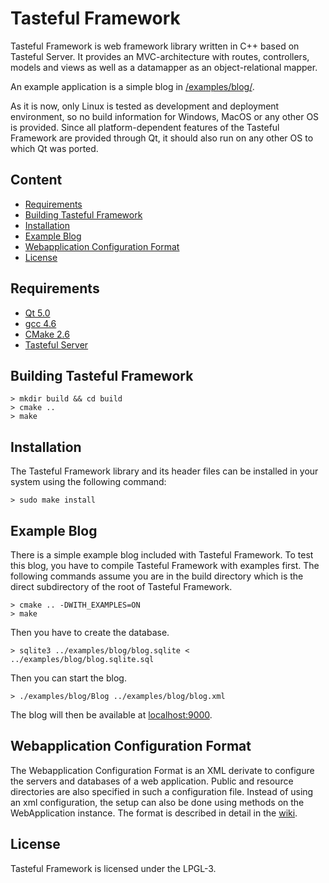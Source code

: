 Tasteful Framework
============

Tasteful Framework is web framework library written in C++ based on Tasteful Server.
It provides an MVC-architecture with routes, controllers, models and views as well as a datamapper as an object-relational mapper.

An example application is a simple blog in [/examples/blog/](https://github.com/scheibel/tasteful-framework/tree/master/examples/blog).

As it is now, only Linux is tested as development and deployment environment, so no build information for Windows, MacOS or any other OS is provided.
Since all platform-dependent features of the Tasteful Framework are provided through Qt, it should also run on any other OS to which Qt was ported.

Content
------------

 * [Requirements](#requirements)
 * [Building Tasteful Framework](#building-tasteful-framework)
 * [Installation](#installation)
 * [Example Blog](#example-blog)
 * [Webapplication Configuration Format](#webapplication-configuration-format)
 * [License](#license)

Requirements
---------------------

 * [Qt 5.0](http://qt.nokia.com/)
 * [gcc 4.6](http://gcc.gnu.org/)
 * [CMake 2.6](http://www.cmake.org/)
 * [Tasteful Server](https://github.com/scheibel/tasteful-server)

Building Tasteful Framework
------------------------------------------

    > mkdir build && cd build
    > cmake ..
    > make

Installation
----------------

The Tasteful Framework library and its header files can be installed in your system using the following command:

    > sudo make install

Example Blog
---------------------------------

There is a simple example blog included with Tasteful Framework.
To test this blog, you have to compile Tasteful Framework with examples first.
The following commands assume you are in the build directory which is the direct subdirectory of the root of Tasteful Framework.

    > cmake .. -DWITH_EXAMPLES=ON
    > make

Then you have to create the database.

    > sqlite3 ../examples/blog/blog.sqlite < ../examples/blog/blog.sqlite.sql

Then you can start the blog.

    > ./examples/blog/Blog ../examples/blog/blog.xml

The blog will then be available at [localhost:9000](http://localhost:9000).

Webapplication Configuration Format
-----------------------------------

The Webapplication Configuration Format is an XML derivate to configure the servers and databases of a web application.
Public and resource directories are also specified in such a configuration file.
Instead of using an xml configuration, the setup can also be done using methods on the WebApplication instance.
The format is described in detail in the [wiki](https://github.com/scheibel/tasteful-framework/wiki/Webapplication-Configuration-Format).

License
-----------

Tasteful Framework is licensed under the LPGL-3.

